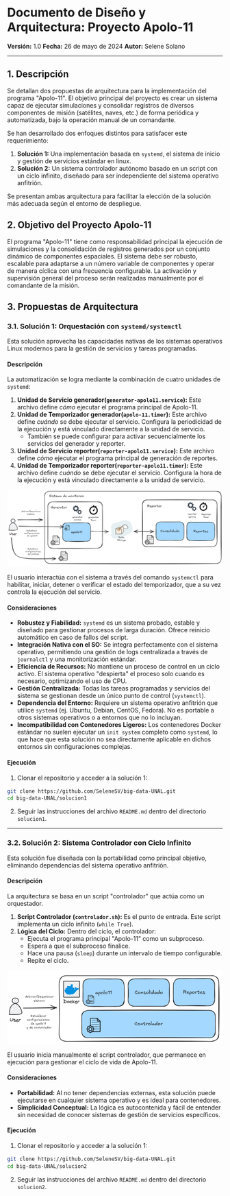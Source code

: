 # **Documento de Diseño y Arquitectura: Proyecto Apolo-11**

**Versión:** 1.0
**Fecha:** 26 de mayo de 2024
**Autor:** Selene Solano

---

## **1. Descripción**

Se detallan dos propuestas de arquitectura para la implementación del programa "Apolo-11". El objetivo principal del proyecto es crear un sistema capaz de ejecutar simulaciones y consolidar registros de diversos componentes de misión (satélites, naves, etc.) de forma periódica y automatizada, bajo la operación manual de un comandante.

Se han desarrollado dos enfoques distintos para satisfacer este requerimiento:

1.  **Solución 1:** Una implementación basada en `systemd`, el sistema de inicio y gestión de servicios estándar en linux.
2.  **Solución 2:** Un sistema controlador autónomo basado en un script con un ciclo infinito, diseñado para ser independiente del sistema operativo anfitrión.

Se presentan ambas arquitectura para facilitar la elección de la solución más adecuada según el entorno de despliegue.

## **2. Objetivo del Proyecto Apolo-11**

El programa "Apolo-11" tiene como responsabilidad principal la ejecución de simulaciones y la consolidación de registros generados por un conjunto dinámico de componentes espaciales. El sistema debe ser robusto, escalable para adaptarse a un número variable de componentes y operar de manera cíclica con una frecuencia configurable. La activación y supervisión general del proceso serán realizadas manualmente por el comandante de la misión.

## **3. Propuestas de Arquitectura**

### **3.1. Solución 1: Orquestación con `systemd/systemctl`**

Esta solución aprovecha las capacidades nativas de los sistemas operativos Linux modernos para la gestión de servicios y tareas programadas.

#### **Descripción**

La automatización se logra mediante la combinación de cuatro unidades de `systemd`:

1.  **Unidad de Servicio generador(`generator-apolo11.service`):** Este archivo define *cómo* ejecutar el programa principal de Apolo-11.
2.  **Unidad de Temporizador generador(`apolo-11.timer`):** Este archivo define *cuándo* se debe ejecutar el servicio. Configura la periodicidad de la ejecución y está vinculado directamente a la unidad de servicio.
    - También se puede configurar para activar secuencialmente los servicios del generador y reporter.
3.  **Unidad de Servicio reporter(`reporter-apolo11.service`):** Este archivo define *cómo* ejecutar el programa principal de generación de reportes. 
4.  **Unidad de Temporizador reporter(`reporter-apolo11.timer`):** Este archivo define *cuándo* se debe ejecutar el servicio. Configura la hora de la ejecución y está vinculado directamente a la unidad de servicio.


![Solución 1](imgs/solucion1.png)

El usuario interactúa con el sistema a través del comando `systemctl` para habilitar, iniciar, detener o verificar el estado del temporizador, que a su vez controla la ejecución del servicio.


#### **Consideraciones**

*   **Robustez y Fiabilidad:** `systemd` es un sistema probado, estable y diseñado para gestionar procesos de larga duración. Ofrece reinicio automático en caso de fallos del script.
*   **Integración Nativa con el SO:** Se integra perfectamente con el sistema operativo, permitiendo una gestión de logs centralizada a través de `journalctl` y una monitorización estándar.
*   **Eficiencia de Recursos:** No mantiene un proceso de control en un ciclo activo. El sistema operativo "despierta" el proceso solo cuando es necesario, optimizando el uso de CPU.
*   **Gestión Centralizada:** Todas las tareas programadas y servicios del sistema se gestionan desde un único punto de control (`systemctl`).
*   **Dependencia del Entorno:** Requiere un sistema operativo anfitrión que utilice `systemd` (ej. Ubuntu, Debian, CentOS, Fedora). No es portable a otros sistemas operativos o a entornos que no lo incluyan.
*   **Incompatibilidad con Contenedores Ligeros:** Los contenedores Docker estándar no suelen ejecutar un `init system` completo como `systemd`, lo que hace que esta solución no sea directamente aplicable en dichos entornos sin configuraciones complejas.

#### **Ejecución**

1. Clonar el repositorio y acceder a la solución 1:

```bash
git clone https://github.com/SeleneSV/big-data-UNAL.git
cd big-data-UNAL/solucion1
```

2. Seguir las instrucciones del archivo `README.md` dentro del directorio `solucion1`.

---

### **3.2. Solución 2: Sistema Controlador con Ciclo Infinito**

Esta solución fue diseñada con la portabilidad como principal objetivo, eliminando dependencias del sistema operativo anfitrión.

#### **Descripción**

La arquitectura se basa en un script "controlador" que actúa como un orquestador.

1.  **Script Controlador (`controlador.sh`):** Es el punto de entrada. Este script implementa un ciclo infinito (`while True`).
2.  **Lógica del Ciclo:** Dentro del ciclo, el controlador:
    *   Ejecuta el programa principal "Apolo-11" como un subproceso.
    *   Espera a que el subproceso finalice.
    *   Hace una pausa (`sleep`) durante un intervalo de tiempo configurable.
    *   Repite el ciclo.

![Solución 2](imgs/solucion2.png)

El usuario inicia manualmente el script controlador, que permanece en ejecución para gestionar el ciclo de vida de Apolo-11.


#### **Consideraciones**

*   **Portabilidad:** Al no tener dependencias externas, esta solución puede ejecutarse en cualquier sistema operativo y es ideal para contenedores.
*   **Simplicidad Conceptual:** La lógica es autocontenida y fácil de entender sin necesidad de conocer sistemas de gestión de servicios específicos.


#### **Ejecución**
1. Clonar el repositorio y acceder a la solución 1:

```bash
git clone https://github.com/SeleneSV/big-data-UNAL.git
cd big-data-UNAL/solucion2
```

2. Seguir las instrucciones del archivo `README.md` dentro del directorio `solucion2`.
